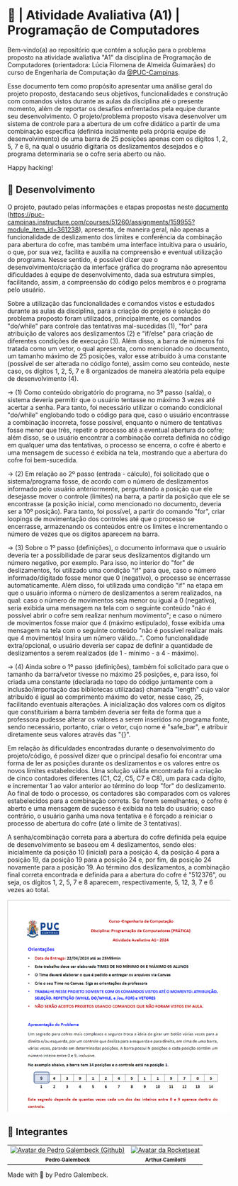# 🔑 | Atividade Avaliativa (A1) | Programação de Computadores

Bem-vindo(a) ao repositório que contém a solução para o problema proposto na atividade avaliativa "A1" da disciplina de Programação de Computadores (orientadora: Lúcia Filomena de Almeida Guimarães) do curso de Engenharia de Computação da [@PUC-Campinas](httpsL://puc-campinas.com).

Esse documento tem como propósito apresentar uma análise geral do projeto proposto, destacando seus objetivos, funcionalidades e construção com comandos vistos durante as aulas da disciplina até o presente momento, além de reportar os desafios enfrentados pela equipe durante seu desenvolvimento. 
O projeto/problema proposto visava desenvolver um sistema de controle para a abertura de um cofre didático a partir de uma combinação específica (definida incialmente pela própria equipe de desenvolvimento) de uma barra de 25 posições apenas com os dígitos 1, 2, 5, 7 e 8, na qual o usuário digitaria os deslizamentos desejados e o programa determinaria se o cofre seria aberto ou não.

Happy hacking!

<!-- > ⚠️ **É importante ressaltar que este projeto/repositório se encontra em constante atualização.** -->

## 🧠 Desenvolvimento

O projeto, pautado pelas informações e etapas propostas neste [documento](https://puc-campinas.instructure.com/courses/51260/assignments/159955?module_item_id=361238) (https://puc-campinas.instructure.com/courses/51260/assignments/159955?module_item_id=361238), apresenta, de maneira geral, não apenas a funcionalidade de deslizamento dos limites e conferência da combinação para abertura do cofre, mas também uma interface intuitiva para o usuário, o que, por sua vez, facilita e auxilia na compreensão e eventual utilização do programa. Nesse sentido, é possível dizer que o desenvolvimento/criação da interface gráfica do programa não apresentou dificuldades à equipe de desenvolvimento, dada sua estrutura simples, facilitando, assim, a compreensão do código pelos membros e o programa pelo usuário.

Sobre a utilização das funcionalidades e comandos vistos e estudados durante as aulas da disciplina, para a criação do projeto e solução do problema proposto foram utilizados, principalmente, os comandos "do/while" para controle das tentativas mal-sucedidas (1), "for" para atribuição de valores aos deslizamentos (2) e "if/else" para criação de diferentes condições de execução (3). Além disso, a barra de números foi tratada como um vetor, o qual apresenta, como mencionado no documento, um tamanho máximo de 25 posições, valor esse atribuído à uma constante (possível de ser alterada no código fonte), assim como seu conteúdo, neste caso, os dígitos 1, 2, 5, 7 e 8 organizados de maneira aleatória pela equipe de desenvolvimento (4).

→ (1) Como conteúdo obrigatório do programa, no 3º passo (saída), o sistema deveria permitir que o usuário tentasse no máximo 3 vezes até acertar a senha. Para tanto, foi necessário utilizar o comando condicional "do/while" englobando todo o código para que, caso o usuário encontrasse a combinação incorreta, fosse possível, enquanto o número de tentativas fosse menor que três, repetir o processo até a eventual abertura do cofre; além disso, se o usuário encontrar a combinação correta definida no código em qualquer uma das tentativas, o processo se encerra, o cofre é aberto e uma mensagem de sucesso é exibida na tela, mostrando que a abertura do cofre foi bem-sucedida.

→ (2) Em relação ao 2º passo (entrada - cálculo), foi solicitado que o sistema/programa fosse, de acordo com o número de deslizamentos informado pelo usuário anteriormente, perguntando a posição que ele desejasse mover o controle (limites) na barra, a partir da posição que ele se encontrasse (a posição inicial, como mencionado no documento, deveria ser a 10º posição). Para tanto, foi possível, a partir do comando "for", criar loopings de movimentação dos controles até que o processo se encerrasse, armazenando os conteúdos entre os limites e incrementando o número de vezes que os dígitos aparecem na barra.

→ (3) Sobre o 1º passo (definições), o documento informava que o usuário deveria ter a possibilidade de parar seus deslizamentos digitando um número negativo, por exemplo. Para isso, no interior do "for" de deslizamentos, foi utilizado uma condição "if" para que, caso o número informado/digitado fosse menor que 0 (negativo), o processo se encerrasse automaticamente. Além disso, foi utilizada uma condição "if" na etapa em que o usuário informa o número de deslizamentos a serem realizados, na qual: caso o número de movimentos seja menor ou igual a 0 (negativo), seria exibida uma mensagem na tela com o seguinte conteúdo "não é possível abrir o cofre sem realizar nenhum movimento"; e caso o número de movimentos fosse maior que 4 (máximo estipulado), fosse exibida uma mensagem na tela com o seguinte conteúdo "não é possível realizar mais que 4 movimentos! Insira um número válido...". Como funcionalidade extra/opcional, o usuário deveria ser capaz de definir a quantidade de deslizamentos a serem realizados (de 1 - mínimo - a 4 - máximo).

→ (4) Ainda sobre o 1º passo (definições), também foi solicitado para que o tamanho da barra/vetor tivesse no máximo 25 posições, e, para isso, foi criada uma constante (declarada no topo do código juntamente com a inclusão/importação das bibliotecas utilizadas) chamada "length" cujo valor atribuído é igual ao comprimento máximo do vetor, nesse caso, 25, facilitando eventuais alterações. A inicialização dos valores com os dígitos que constituiriam a barra também deveria ser feita de forma que a professora pudesse alterar os valores a serem inseridos no programa fonte, sendo necessário, portanto, criar o vetor, cujo nome é "safe_bar", e atribuir diretamente seus valores através das "{}".

Em relação às dificuldades encontradas durante o desenvolvimento do projeto/código, é possível dizer que o principal desafio foi encontrar uma forma de ler as posições durante os deslizamentos e os valores entre os novos limites estabelecidos. Uma solução válida encontrada foi a criação de cinco contadores diferentes (C1, C2, C5, C7 e C8), um para cada dígito, e incrementar 1 ao valor anterior ao término do loop "for" do deslizamento. Ao final de todo o processo, os contadores são comparados com os valores estabelecidos para a combinação correta. Se forem semelhantes, o cofre é aberto e uma mensagem de sucesso é exibida na tela do usuário; caso contrário, o usuário ganha uma nova tentativa e é forçado a reiniciar o processo de abertura do cofre (até o limite de 3 tentativas).

A senha/combinação correta para a abertura do cofre definida pela equipe de desenvolvimento se baseou em 4 deslizamentos, sendo eles: inicialmente da posição 10 (inicial) para a posição 4, da posição 4 para a posição 19, da posição 19 para a posição 24 e, por fim, da posição 24 novamente para a posição 19. Ao término dos deslizamentos, a combinação final correta encontrada e definida para a abertura do cofre é "512376", ou seja, os dígitos 1, 2, 5, 7 e 8 aparecem, respectivamente, 5, 12, 3, 7 e 6 vezes ao total.

![Protótipo](./.github/Prototype.png)

## 🤝 Integrantes

<table>
  <tr>
    <td align="center">
      <a href="https://github.com/galembeck" title="Pedro Galembeck">
        <img src="https://avatars.githubusercontent.com/u/51977156?v=4" width="100px;" alt="Avatar de Pedro Galembeck (Github)"/><br>
        <sub>
          <b>Pedro Galembeck</b>
        </sub>
      </a>
    </td>
    <td align="center">
      <a href="https://github.com/Arduinh0/" title="Rocketseat">
        <img src="https://avatars.githubusercontent.com/u/165936545?v=4" width="100px;" alt="Avatar da Rocketseat"/><br>
        <sub>
          <b>Arthur Camilotti</b>
        </sub>
      </a>
    </td>
  </tr>
</table>

Made with 💜 by Pedro Galembeck.
